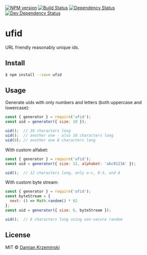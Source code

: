 [![NPM version][npm-image]][npm-url]
[![Build Status][travis-image]][travis-url]
[![Dependency Status][deps-image]][deps-url]
[![Dev Dependency Status][deps-dev-image]][deps-dev-url]

# ufid

URL friendly reasonably unique ids.

## Install

```sh
$ npm install --save ufid
```

## Usage

Generate uids with only numbers and letters (both uppercase and lowercase):

```js
const { generator } = require('ufid');
const uid = generator({ size: 10 });

uid();  // 10 characters long
uid();  // another one - also 10 characters long
uid(8); // another one 8 characters long
```


With custom alfabet:

```js
const { generator } = require('ufid');
const uid = generator({ size: 12, alphabet: 'abc0123A' });

uid();  // 12 characters long, only a-c, 0-3, and A

```


With custom byte stream:

```js
const { generator } = require('ufid');
const byteStream = {
  next: () => Math.random() * 62
};
const uid = generator({ size: 6, byteStream });

uid();  // 6 characters long using non-secure random

```


## License

MIT © [Damian Krzeminski](https://pirxpilot.me)

[npm-image]: https://img.shields.io/npm/v/ufid.svg
[npm-url]: https://npmjs.org/package/ufid

[travis-url]: https://travis-ci.com/pirxpilot/ufid
[travis-image]: https://img.shields.io/travis/com/pirxpilot/ufid.svg

[deps-image]: https://img.shields.io/david/pirxpilot/ufid.svg
[deps-url]: https://david-dm.org/pirxpilot/ufid

[deps-dev-image]: https://img.shields.io/david/dev/pirxpilot/ufid.svg
[deps-dev-url]: https://david-dm.org/pirxpilot/ufid?type=dev
